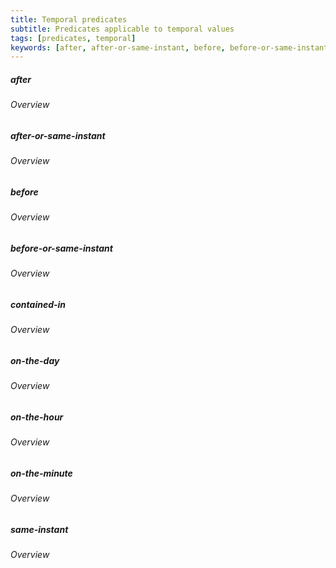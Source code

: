 ```yaml
---
title: Temporal predicates
subtitle: Predicates applicable to temporal values
tags: [predicates, temporal]
keywords: [after, after-or-same-instant, before, before-or-same-instant, contained-in, on-the-day, on-the-hour, on-the-minute, same-instant] # AUTO-GENERATED KEYWORDS
---
```

<!-- START AUTO-GENERATED -->
##### after
###### Overview



##### after-or-same-instant
###### Overview



##### before
###### Overview



##### before-or-same-instant
###### Overview



##### contained-in
###### Overview



##### on-the-day
###### Overview



##### on-the-hour
###### Overview



##### on-the-minute
###### Overview



##### same-instant
###### Overview



<!-- END AUTO-GENERATED -->
